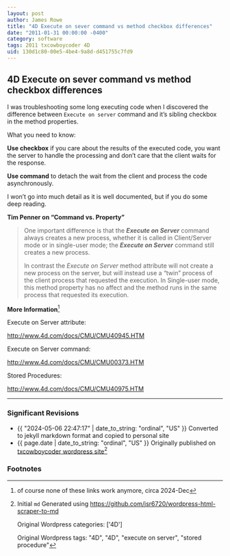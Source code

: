 ```yaml
---
layout: post
author: James Rowe
title: "4D Execute on sever command vs method checkbox differences"
date: "2011-01-31 00:00:00 -0400"
category: software
tags: 2011 txcowboycoder 4D
uid: 130d1c80-00e5-4be4-9a8d-d451755c7fd9
---
```


## 4D Execute on sever command vs method checkbox differences

I was troubleshooting some long executing code when I discovered the difference between `Execute on server` command and it’s sibling checkbox in the method properties.

What you need to know:

**Use checkbox** if you care about the results of the executed code, you want the server to handle the processing and don’t care that the client waits for the response.

**Use command** to detach the wait from the client and process the code asynchronously.

I won’t go into much detail as it is well documented, but if you do some deep reading.

**Tim Penner on “Command vs. Property”**

> One important difference is that the ***Execute on Server*** command always creates a new process, whether it is called in Client/Server mode or in single-user mode; the ***Execute on Server*** command still creates a new process. 
> 
> 
> In contrast the *Execute on Server* method attribute will not create a new process on the server, but will instead use a “twin” process of the client process that requested the execution. In Single-user mode, this method property has no affect and the method runs in the same process that requested its execution.

**More Information**[^rot]  

 Execute on Server attribute:  

<http://www.4d.com/docs/CMU/CMU40945.HTM>  

 Execute on Server command:  

<http://www.4d.com/docs/CMU/CMU00373.HTM>  

 Stored Procedures:  

<http://www.4d.com/docs/CMU/CMU40975.HTM> 

---

### Significant Revisions

- {{ "2024-05-06 22:47:17" | date_to_string: "ordinal", "US" }} Converted to jekyll markdown format and copied to personal site
- {{ page.date | date_to_string: "ordinal", "US" }} Originally published on [txcowboycoder wordpress site](https://txcowboycoder.wordpress.com/2011/01/31/4d-execute-on-sever-command-vs-method-checkbox-differences/)[^draft]

### Footnotes

[^rot]: of course none of these links work anymore, circa 2024-Dec

[^draft]: Initial `md` Generated using <https://github.com/jsr6720/wordpress-html-scraper-to-md>

    Original Wordpress categories: ['4D']

    Original Wordpress tags: "4D", "4D", "execute on server", "stored procedure"